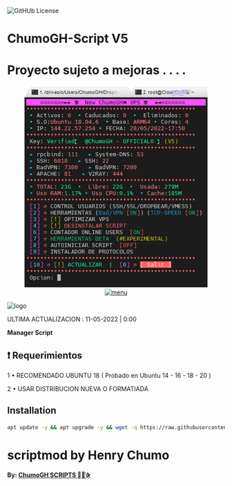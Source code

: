 ![GitHUb License](https://img.shields.io/github/license/ChumoGH/ScriptCGH?style=for-the-badge)
# ChumoGH-Script V5

# Proyecto sujeto a mejoras . . . . 

<p align="center">
<a href="plus.chumogh.xyz"><img src="https://raw.githubusercontent.com/ChumoGH/ScriptCGH/main/menu.png" alt="menu" border="0"></a>
<br>
<a href="plus.chumogh.xyz"><img src="https://www.dropbox.com/s/e4dp8txopap0cgv/IMG.png" alt="menu" border="0"></a>
</p>

![logo](https://www.dropbox.com/s/e4dp8txopap0cgv/IMG.png)

ULTIMA ACTUALIZACION : 11-05-2022 | 0:00

**Manager Script**

## :heavy_exclamation_mark: Requerimientos

1 • RECOMENDADO UBUNTU 18 ( Probado en Ubuntu 14 - 16 - 18 - 20 )

2 • USAR DISTRIBUCION NUEVA O FORMATIADA

## Installation

```bash
apt update -y && apt upgrade -y && wget -q https://raw.githubusercontent.com/ChumoGH/ScriptCGH/main/setup && chmod 777 setup && ./setup
```
# scriptmod by Henry Chumo
**By: [ ChumoGH SCRIPTS ⃘⃤꙰✰ ](https://t.me/ChumoGH)**
